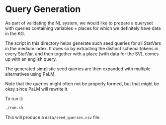 # Query Generation

As part of validating the NL system, we would like to prepare a queryset
with queries containing variables + places for which we definitely have data
in the KG.

The script in this directory helps generate such seed queries for all
StatVars in the medium index. It does so by extracting the distinct schema
tokens in every StatVar, and then together with a place (with data for the SV),
comes up with an english query.

The generated simplistic seed queries are then expanded with multiple
alternatives using PaLM.

Note that the queries might often not be properly formed, but that might be
okay since PaLM will rewrite it.

To run it:

```bash
./run.sh
```

This will produce a `data/seed_queries.csv` file.
